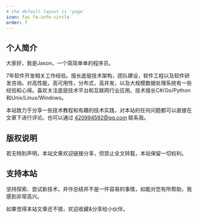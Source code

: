 ```yaml
---
# the default layout is 'page'
icon: fas fa-info-circle
order: 7
---
```


## 个人简介

大家好，我是Jason，一个简简单单的程序员。

7年软件开发相关工作经验。擅长底层技术架构，团队建设，软件工程以及软件研发咨询。对高性能，高可用性，分布式，高并发，以及大规模数据处理系统有一些经验和心得。喜欢关注底层技术平台和互联网行业应用。技术擅长C#/Go/Python和Unix/Linux/Windows。

本站致力于分享一些技术教程和有趣的技术实践，对本站的任何问题都可以直接在文章下进行评论。也可以通过 <420994592@qq.com> 联系我。

## 版权说明

若无特别声明，本站文章欢迎链接分享，但禁止全文转载，本站保留一切权利。

## 支持本站

坚持探索、尝试新技术，并作总结并不是一件容易的事情，如能对您有所帮助，我感到非常高兴。

如果觉得本站文章还不错，欢迎收藏&分享给小伙伴。